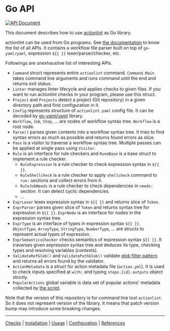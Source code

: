 Go API
======
[![API Document][api-badge]][apidoc]

This document describes how to use [actionlint](..) as Go library.

actionlint can be used from Go programs. See [the documentation][apidoc] to know the list of all APIs. It contains
a workflow file parser built on top of `go-yaml/yaml`, expression `${{ }}` lexer/parser/checker, etc.

Followings are unexhaustive list of interesting APIs.

- `Command` struct represents entire `actionlint` command. `Command.Main` takes command line arguments and runs command
  until the end and returns exit status.
- `Linter` manages linter lifecycle and applies checks to given files. If you want to run actionlint checks in your
  program, please use this struct.
- `Project` and `Projects` detect a project (Git repository) in a given directory path and find configuration in it.
- `Config` represents structure of `actionlint.yaml` config file. It can be decoded by [go-yaml/yaml][go-yaml] library.
- `Workflow`, `Job`, `Step`, ... are nodes of workflow syntax tree. `Workflow` is a root node.
- `Parse()` parses given contents into a workflow syntax tree. It tries to find syntax errors as much as possible and
  returns found errors as slice.
- `Pass` is a visitor to traverse a workflow syntax tree. Multiple passes can be applied at single pass using `Visitor`.
- `Rule` is an interface for rule checkers and `RuneBase` is a base struct to implement a rule checker.
  - `RuleExpression` is a rule checker to check expression syntax in `${{ }}`.
  - `RuleShellcheck` is a rule checker to apply `shellcheck` command to `run:` sections and collect errors from it.
  - `RuleJobNeeds` is a rule checker to check dependencies in `needs:` section. It can detect cyclic dependencies.
  - ...
- `ExprLexer` lexes expression syntax in `${{ }}` and returns slice of `Token`.
- `ExprParser` parses given slice of `Token` and returns syntax tree for expression in `${{ }}`. `ExprNode` is an
  interface for nodes in the expression syntax tree.
- `ExprType` is an interface of types in expression syntax `${{ }}`. `ObjectType`, `ArrayType`, `StringType`,
  `NumberType`, ... are structs to represent actual types of expression.
- `ExprSemanticsChecker` checks semantics of expression syntax `${{ }}`. It traverses given expression syntax tree and
  deduces its type, checking types and resolving variables (contexts).
- `ValidateRefGlob()` and `ValidatePathGlob()` validate [glob filter pattern][filter-pattern-doc] and returns all errors
  found by the validator.
- `ActionMetadata` is a struct for action metadata file (`action.yml`). It is used to check inputs specified at `with:`
  and typing `steps.{id}.outputs` object strictly.
- `PopularActions` global variable is data set of popular actions' metadata collected by [the script](../scripts/generate-popular-actions).

Note that the version of this repository is for command line tool `actionlint`. So it does not represent version of the
library. It means that patch version bump may introduce some breaking changes.

---

[Checks](checks.md) | [Installation](install.md) | [Usage](usage.md) | [Configuration](config.md) | [References](reference.md)

[api-badge]: https://pkg.go.dev/badge/github.com/rhysd/actionlint.svg
[apidoc]: https://pkg.go.dev/github.com/rhysd/actionlint
[go-yaml]: https://github.com/go-yaml/yaml
[filter-pattern-doc]: https://docs.github.com/en/actions/learn-github-actions/workflow-syntax-for-github-actions#filter-pattern-cheat-sheet
